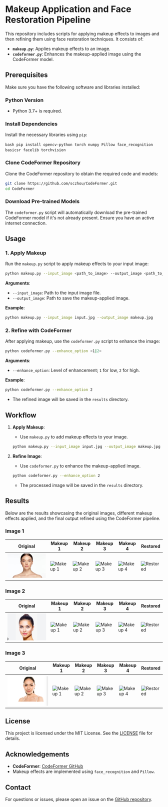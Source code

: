 # Makeup Application and Face Restoration Pipeline

This repository includes scripts for applying makeup effects to images and then refining them using face restoration techniques. It consists of:

- **`makeup.py`**: Applies makeup effects to an image.
- **`codeformer.py`**: Enhances the makeup-applied image using the CodeFormer model.

## Prerequisites

Make sure you have the following software and libraries installed:

### Python Version

- Python 3.7+ is required.

### Install Dependencies

Install the necessary libraries using `pip`:

```bash pip install opencv-python torch numpy Pillow face_recognition basicsr facelib torchvision ```



### Clone CodeFormer Repository

Clone the CodeFormer repository to obtain the required code and models:

```bash
git clone https://github.com/sczhou/CodeFormer.git
cd CodeFormer
```

### Download Pre-trained Models

The `codeformer.py` script will automatically download the pre-trained CodeFormer model if it's not already present. Ensure you have an active internet connection.

## Usage

### 1. Apply Makeup

Run the `makeup.py` script to apply makeup effects to your input image:

```bash
python makeup.py --input_image <path_to_image> --output_image <path_to_output_image>
```

**Arguments**:
- `--input_image`: Path to the input image file.
- `--output_image`: Path to save the makeup-applied image.

**Example**:

```bash
python makeup.py --input_image input.jpg --output_image makeup.jpg
```

### 2. Refine with CodeFormer

After applying makeup, use the `codeformer.py` script to enhance the image:

```bash
python codeformer.py --enhance_option <1|2>
```

**Arguments**:
- `--enhance_option`: Level of enhancement; `1` for low, `2` for high.

**Example**:

```bash
python codeformer.py --enhance_option 2
```

- The refined image will be saved in the `results` directory.

## Workflow

1. **Apply Makeup**:
   - Use `makeup.py` to add makeup effects to your image.

   ```bash
   python makeup.py --input_image input.jpg --output_image makeup.jpg
   ```

2. **Refine Image**:
   - Use `codeformer.py` to enhance the makeup-applied image.

   ```bash
   python codeformer.py --enhance_option 2
   ```

   - The processed image will be saved in the `results` directory.
  
## Results

Below are the results showcasing the original images, different makeup effects applied, and the final output refined using the CodeFormer pipeline.

### Image 1
| Original | Makeup 1 | Makeup 2 | Makeup 3 | Makeup 4 | Restored |
|----------|----------|----------|----------|----------|----------|
| ![Original 1](face.jpg) | ![Makeup 1](path/to/makeup1_1.jpg) | ![Makeup 2](path/to/makeup1_2.jpg) | ![Makeup 3](path/to/makeup1_3.jpg) | ![Makeup 4](path/to/makeup1_4.jpg) | ![Restored](path/to/restored1.jpg) |

### Image 2
| Original | Makeup 1 | Makeup 2 | Makeup 3 | Makeup 4 | Restored |
|----------|----------|----------|----------|----------|----------|
| ![Original 2](face_1.jpg) | ![Makeup 1](path/to/makeup2_1.jpg) | ![Makeup 2](path/to/makeup2_2.jpg) | ![Makeup 3](path/to/makeup2_3.jpg) | ![Makeup 4](path/to/makeup2_4.jpg) | ![Restored](path/to/restored2.jpg) |

### Image 3
| Original | Makeup 1 | Makeup 2 | Makeup 3 | Makeup 4 | Restored |
|----------|----------|----------|----------|----------|----------|
| ![Original 3](face_2.jpg) | ![Makeup 1](path/to/makeup3_1.jpg) | ![Makeup 2](path/to/makeup3_2.jpg) | ![Makeup 3](path/to/makeup3_3.jpg) | ![Makeup 4](path/to/makeup3_4.jpg) | ![Restored](path/to/restored3.jpg) |



## License

This project is licensed under the MIT License. See the [LICENSE](LICENSE) file for details.

## Acknowledgements

- **CodeFormer**: [CodeFormer GitHub](https://github.com/sczhou/CodeFormer)
- Makeup effects are implemented using `face_recognition` and `Pillow`.

## Contact

For questions or issues, please open an issue on the [GitHub repository](https://github.com/yourusername/yourrepository).
```

